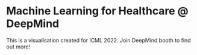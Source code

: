 # Machine Learning for Healthcare @ DeepMind

This is a visualisation created for ICML 2022. Join DeepMind booth to find out
more!
